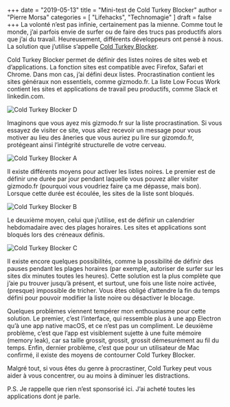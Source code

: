+++
date        = "2019-05-13"
title       = "Mini-test de Cold Turkey Blocker"
author      = "Pierre Morsa"
categories  = [ "Lifehacks", "Technomagie" ]
draft       = false
+++
La volonté n’est pas infinie, certainement pas la mienne. Comme tout le monde, j’ai parfois envie de surfer ou de faire des trucs pas productifs alors que j’ai du travail. Heureusement, différents développeurs ont pensé à nous. La solution que j’utilise s’appelle [Cold Turkey Blocker](https://getcoldturkey.com).

Cold Turkey Blocker permet de définir des listes noires de sites web et d’applications. La fonction sites est compatible avec Firefox, Safari et Chrome. Dans mon cas, j’ai défini deux listes. Procrastination contient les sites généraux non essentiels, comme gizmodo.fr. La liste Low Focus Work contient les sites et applications de travail peu productifs, comme Slack et linkedin.com.

![Cold Turkey Blocker D](/pictures/2019/05/cold-turkey-blocker-d.jpg)  

Imaginons que vous ayez mis gizmodo.fr sur la liste procrastination. Si vous essayez de visiter ce site, vous allez recevoir un message pour vous motiver au lieu des âneries que vous auriez pu lire sur gizomdo.fr, protégeant ainsi l’intégrité structurelle de votre cerveau.

![Cold Turkey Blocker A](/pictures/2019/05/cold-turkey-blocker-a.jpg)

Il existe différents moyens pour activer les listes noires. Le premier est de définir une durée par jour pendant laquelle vous pouvez aller visiter gizmodo.fr (pourquoi vous voudriez faire ça me dépasse, mais bon). Lorsque cette durée est écoulée, les sites de la liste sont bloqués.

![Cold Turkey Blocker B](/pictures/2019/05/cold-turkey-blocker-b.jpg)

Le deuxième moyen, celui que j’utilise, est de définir un calendrier hebdomadaire avec des plages horaires. Les sites et applications sont bloqués lors des créneaux définis.

![Cold Turkey Blocker C](/pictures/2019/05/cold-turkey-blocker-c.jpg)

Il existe encore quelques possibilités, comme la possibilité de définir des pauses pendant les plages horaires (par exemple, autoriser de surfer sur les sites dix minutes toutes les heures). Cette solution est la plus complète que j’aie pu trouver jusqu’à présent, et surtout, une fois une liste noire activée, (presque) impossible de tricher. Vous êtes obligé d’attendre la fin du temps défini pour pouvoir modifier la liste noire ou désactiver le blocage.

Quelques problèmes viennent tempérer mon enthousiasme pour cette solution. Le premier, c’est l’interface, qui ressemble plus à une app Electron qu’à une app native macOS, et ce n’est pas un compliment. Le deuxième problème, c’est que l’app est visiblement sujette à une fuite mémoire (memory leak), car sa taille grossit, grossit, grossit démesurément au fil du temps. Enfin, dernier problème, c’est que pour un utilisateur de Mac confirmé, il existe des moyens de contourner Cold Turkey Blocker. 

Malgré tout, si vous êtes du genre à procrastiner, Cold Turkey peut vous aider à vous concentrer, ou au moins à diminuer les distractions.

P.S. Je rappelle que rien n’est sponsorisé ici. J’ai acheté toutes les applications dont je parle.